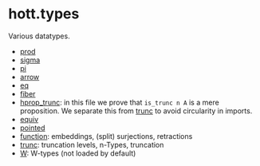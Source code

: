 hott.types
==========

Various datatypes.

* [prod](prod.hlean)
* [sigma](sigma.hlean)
* [pi](pi.hlean)
* [arrow](arrow.hlean)
* [eq](eq.hlean)
* [fiber](fiber.hlean)
* [hprop_trunc](hprop_trunc.hlean): in this file we prove that `is_trunc n A` is a mere proposition. We separate this from [trunc](trunc.hlean) to avoid circularity in imports.
* [equiv](equiv.hlean)
* [pointed](pointed.hlean)
* [function](function.hlean): embeddings, (split) surjections, retractions
* [trunc](trunc.hlean): truncation levels, n-Types, truncation
* [W](W.hlean): W-types (not loaded by default)
